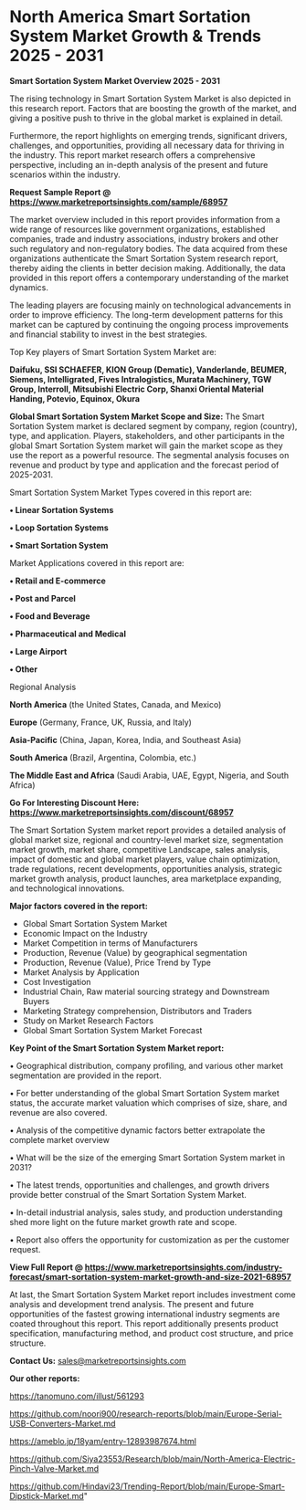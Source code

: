 # North America Smart Sortation System Market Growth & Trends 2025 - 2031

<Strong> Smart Sortation System Market Overview 2025 - 2031</strong>

The rising technology in Smart Sortation System Market is also depicted in this research report. Factors that are boosting the growth of the market, and giving a positive push to thrive in the global market is explained in detail.

Furthermore, the report highlights on emerging trends, significant drivers, challenges, and opportunities, providing all necessary data for thriving in the industry. This report market research offers a comprehensive perspective, including an in-depth analysis of the present and future scenarios within the industry.

<strong>Request Sample Report @ <a href=https://www.marketreportsinsights.com/sample/68957>https://www.marketreportsinsights.com/sample/68957</a></strong>

The market overview included in this report provides information from a wide range of resources like government organizations, established companies, trade and industry associations, industry brokers and other such regulatory and non-regulatory bodies. The data acquired from these organizations authenticate the Smart Sortation System research report, thereby aiding the clients in better decision making. Additionally, the data provided in this report offers a contemporary understanding of the market dynamics.

The leading players are focusing mainly on technological advancements in order to improve efficiency. The long-term development patterns for this market can be captured by continuing the ongoing process improvements and financial stability to invest in the best strategies.

Top Key players of Smart Sortation System Market are:

<strong>Daifuku, SSI SCHAEFER, KION Group (Dematic), Vanderlande, BEUMER, Siemens, Intelligrated, Fives Intralogistics, Murata Machinery, TGW Group, Interroll, Mitsubishi Electric Corp, Shanxi Oriental Material Handing, Potevio, Equinox, Okura</strong>

<strong><b>Global Smart Sortation System Market Scope and Size:</b></strong>
The Smart Sortation System market is declared segment by company, region (country), type, and application. Players, stakeholders, and other participants in the global Smart Sortation System market will gain the market scope as they use the report as a powerful resource. The segmental analysis focuses on revenue and product by type and application and the forecast period of 2025-2031.

Smart Sortation System Market Types covered in this report are:

<strong>• Linear Sortation Systems

• Loop Sortation Systems

• Smart Sortation System</strong>

Market Applications covered in this report are:

<strong>• Retail and E-commerce

• Post and Parcel

• Food and Beverage

• Pharmaceutical and Medical

• Large Airport

• Other</strong> 

Regional Analysis

<strong>North America</strong> (the United States, Canada, and Mexico)

<strong>Europe</strong> (Germany, France, UK, Russia, and Italy)

<strong>Asia-Pacific</strong> (China, Japan, Korea, India, and Southeast Asia)

<strong>South America</strong> (Brazil, Argentina, Colombia, etc.)

<strong>The Middle East and Africa</strong> (Saudi Arabia, UAE, Egypt, Nigeria, and South Africa)

<strong>Go For Interesting Discount Here: <a href=https://www.marketreportsinsights.com/discount/68957>https://www.marketreportsinsights.com/discount/68957</a></strong>

The Smart Sortation System market report provides a detailed analysis of global market size, regional and country-level market size, segmentation market growth, market share, competitive Landscape, sales analysis, impact of domestic and global market players, value chain optimization, trade regulations, recent developments, opportunities analysis, strategic market growth analysis, product launches, area marketplace expanding, and technological innovations.

<strong><b>Major factors covered in the report:</b></strong>
<ul>
  <li>Global Smart Sortation System Market </li>
  <li>Economic Impact on the Industry</li>
  <li>Market Competition in terms of Manufacturers</li>
  <li>Production, Revenue (Value) by geographical segmentation</li>
  <li>Production, Revenue (Value), Price Trend by Type</li>
  <li>Market Analysis by Application</li>
  <li>Cost Investigation</li>
  <li>Industrial Chain, Raw material sourcing strategy and Downstream Buyers</li>
  <li>Marketing Strategy comprehension, Distributors and Traders</li>
  <li>Study on Market Research Factors</li>
  <li>Global Smart Sortation System Market Forecast</li>
</ul>

<strong><b>Key Point of the Smart Sortation System Market report:</b></strong>

• Geographical distribution, company profiling, and various other market segmentation are provided in the report.

• For better understanding of the global Smart Sortation System market status, the accurate market valuation which comprises of size, share, and revenue are also covered.

• Analysis of the competitive dynamic factors better extrapolate the complete market overview

• What will be the size of the emerging Smart Sortation System market in 2031?

• The latest trends, opportunities and challenges, and growth drivers provide better construal of the Smart Sortation System Market.

• In-detail industrial analysis, sales study, and production understanding shed more light on the future market growth rate and scope.

• Report also offers the opportunity for customization as per the customer request.

<strong><b>View Full Report @ <a href=https://www.marketreportsinsights.com/industry-forecast/smart-sortation-system-market-growth-and-size-2021-68957>https://www.marketreportsinsights.com/industry-forecast/smart-sortation-system-market-growth-and-size-2021-68957</a></b></strong>


At last, the Smart Sortation System Market report includes investment come analysis and development trend analysis. The present and future opportunities of the fastest growing international industry segments are coated throughout this report. This report additionally presents product specification, manufacturing method, and product cost structure, and price structure.

<strong>Contact Us:</strong>
sales@marketreportsinsights.com

<strong>Our other reports:</strong>

<a href=https://tanomuno.com/illust/561293>https://tanomuno.com/illust/561293</a>

<a href=https://github.com/noori900/research-reports/blob/main/Europe-Serial-USB-Converters-Market.md>https://github.com/noori900/research-reports/blob/main/Europe-Serial-USB-Converters-Market.md</a>

<a href=https://ameblo.jp/18yam/entry-12893987674.html>https://ameblo.jp/18yam/entry-12893987674.html</a>

<a href=https://github.com/Siya23553/Research/blob/main/North-America-Electric-Pinch-Valve-Market.md>https://github.com/Siya23553/Research/blob/main/North-America-Electric-Pinch-Valve-Market.md</a>

<a href=https://github.com/Hindavi23/Trending-Report/blob/main/Europe-Smart-Dipstick-Market.md>https://github.com/Hindavi23/Trending-Report/blob/main/Europe-Smart-Dipstick-Market.md</a>"
